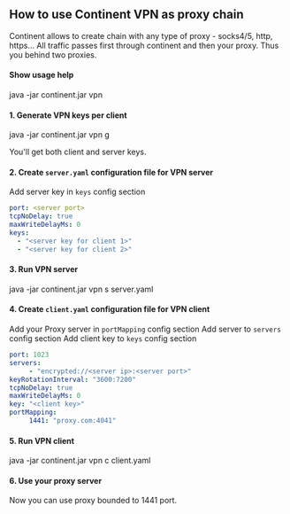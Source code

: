## How to use Continent VPN as proxy chain

Continent allows to create chain with any type of proxy - socks4/5, http, https... All traffic passes first through continent and then your proxy. Thus you behind two proxies.

#### Show usage help

java -jar continent.jar vpn


#### 1. Generate VPN keys per client

java -jar continent.jar vpn g

You'll get both client and server keys.

#### 2. Create `server.yaml` configuration file for VPN server

Add server key in `keys` config section

```yaml
port: <server port>
tcpNoDelay: true
maxWriteDelayMs: 0
keys:
  - "<server key for client 1>"
  - "<server key for client 2>"
```

#### 3. Run VPN server

java -jar continent.jar vpn s server.yaml

#### 4. Create `client.yaml` configuration file for VPN client

Add your Proxy server in `portMapping` config section
Add server to `servers` config section
Add client key to `keys` config section

```yaml
port: 1023
servers:
     - "encrypted://<server ip>:<server port>"
keyRotationInterval: "3600:7200"
tcpNoDelay: true
maxWriteDelayMs: 0
key: "<client key>"
portMapping:
     1441: "proxy.com:4041" 
```

#### 5. Run VPN client

java -jar continent.jar vpn c client.yaml



#### 6. Use your proxy server

Now you can use proxy bounded to 1441 port.
